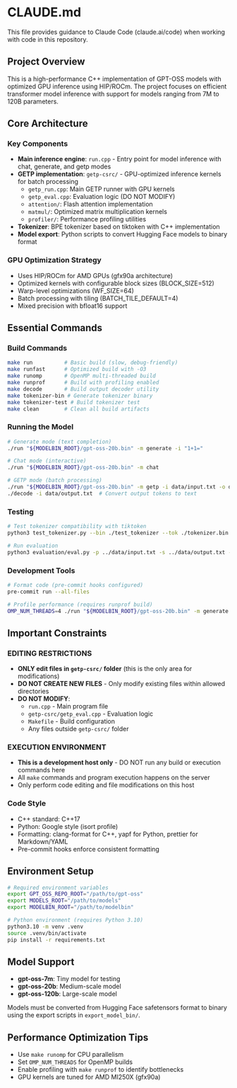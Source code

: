 # CLAUDE.md

This file provides guidance to Claude Code (claude.ai/code) when working with code in this repository.

## Project Overview

This is a high-performance C++ implementation of GPT-OSS models with optimized GPU inference using HIP/ROCm. The project focuses on efficient transformer model inference with support for models ranging from 7M to 120B parameters.

## Core Architecture

### Key Components
- **Main inference engine**: `run.cpp` - Entry point for model inference with chat, generate, and getp modes
- **GETP implementation**: `getp-csrc/` - GPU-optimized inference kernels for batch processing
  - `getp_run.cpp`: Main GETP runner with GPU kernels
  - `getp_eval.cpp`: Evaluation logic (DO NOT MODIFY)
  - `attention/`: Flash attention implementation
  - `matmul/`: Optimized matrix multiplication kernels
  - `profiler/`: Performance profiling utilities
- **Tokenizer**: BPE tokenizer based on tiktoken with C++ implementation
- **Model export**: Python scripts to convert Hugging Face models to binary format

### GPU Optimization Strategy
- Uses HIP/ROCm for AMD GPUs (gfx90a architecture)
- Optimized kernels with configurable block sizes (BLOCK_SIZE=512)
- Warp-level optimizations (WF_SIZE=64)
- Batch processing with tiling (BATCH_TILE_DEFAULT=4)
- Mixed precision with bfloat16 support

## Essential Commands

### Build Commands
```bash
make run          # Basic build (slow, debug-friendly)
make runfast      # Optimized build with -O3
make runomp       # OpenMP multi-threaded build
make runprof      # Build with profiling enabled
make decode       # Build output decoder utility
make tokenizer-bin # Generate tokenizer binary
make tokenizer-test # Build tokenizer test
make clean        # Clean all build artifacts
```

### Running the Model
```bash
# Generate mode (text completion)
./run "${MODELBIN_ROOT}/gpt-oss-20b.bin" -m generate -i "1+1="

# Chat mode (interactive)
./run "${MODELBIN_ROOT}/gpt-oss-20b.bin" -m chat

# GETP mode (batch processing)
./run "${MODELBIN_ROOT}/gpt-oss-20b.bin" -m getp -i data/input.txt -o data/output.txt
./decode -i data/output.txt  # Convert output tokens to text
```

### Testing
```bash
# Test tokenizer compatibility with tiktoken
python3 test_tokenizer.py --bin ./test_tokenizer --tok ./tokenizer.bin --verbose --prompt data/input.txt

# Run evaluation
python3 evaluation/eval.py -p ../data/input.txt -s ../data/output.txt -r refs_openai_gpt5.jsonl
```

### Development Tools
```bash
# Format code (pre-commit hooks configured)
pre-commit run --all-files

# Profile performance (requires runprof build)
OMP_NUM_THREADS=4 ./run "${MODELBIN_ROOT}/gpt-oss-20b.bin" -m generate -i "test"
```

## Important Constraints

### EDITING RESTRICTIONS
- **ONLY edit files in `getp-csrc/` folder** (this is the only area for modifications)
- **DO NOT CREATE NEW FILES** - Only modify existing files within allowed directories
- **DO NOT MODIFY**:
  - `run.cpp` - Main program file
  - `getp-csrc/getp_eval.cpp` - Evaluation logic  
  - `Makefile` - Build configuration
  - Any files outside `getp-csrc/` folder

### EXECUTION ENVIRONMENT
- **This is a development host only** - DO NOT run any build or execution commands here
- All `make` commands and program execution happens on the server
- Only perform code editing and file modifications on this host

### Code Style
- C++ standard: C++17
- Python: Google style (isort profile)
- Formatting: clang-format for C++, yapf for Python, prettier for Markdown/YAML
- Pre-commit hooks enforce consistent formatting

## Environment Setup
```bash
# Required environment variables
export GPT_OSS_REPO_ROOT="/path/to/gpt-oss"
export MODELS_ROOT="/path/to/models"
export MODELBIN_ROOT="/path/to/modelbin"

# Python environment (requires Python 3.10)
python3.10 -m venv .venv
source .venv/bin/activate
pip install -r requirements.txt
```

## Model Support
- **gpt-oss-7m**: Tiny model for testing
- **gpt-oss-20b**: Medium-scale model
- **gpt-oss-120b**: Large-scale model

Models must be converted from Hugging Face safetensors format to binary using the export scripts in `export_model_bin/`.

## Performance Optimization Tips
- Use `make runomp` for CPU parallelism
- Set `OMP_NUM_THREADS` for OpenMP builds
- Enable profiling with `make runprof` to identify bottlenecks
- GPU kernels are tuned for AMD MI250X (gfx90a)
